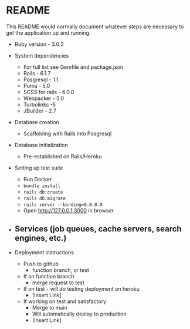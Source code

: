 # README

This README would normally document whatever steps are necessary to get the
application up and running.

* Ruby version - 3.0.2

* System dependencies 
	- For full list see Gemfile and package.json
	- Rails - 6.1.7
	- Posgresql - 1.1
	- Puma - 5.0
	- SCSS for rails - 6.0.0
	- Webpacker - 5.0
	- Turbolinks -5
	- JBuilder - 2.7

* Database creation
	- Scaffolding with Rails into Posgresql

* Database initialization
	- Pre-established on Rails/Heroku

* Setting up test suite
	- Run Docker
	- `bundle install`
	- `rails db:create`
	- `rails db:migrate`
	- `rails server --binding=0.0.0.0`
	- Open http://127.0.0.1:3000 in browser

* Services (job queues, cache servers, search engines, etc.)
	-

* Deployment instructions
	- Push to github
		- function branch, or test
	- If on function branch
		- merge request to test
	- If on test - will do testing deployment on heroku
		- [Insert Link]
	- If working on test and satisfactory
		- Merge to main
		- Will automatically deploy to production
		- [Insert Link]

